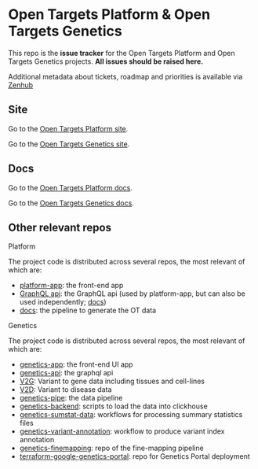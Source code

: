 # Open Targets Platform & Open Targets Genetics
This repo is the **issue tracker** for the Open Targets Platform and Open Targets Genetics projects. **All issues should be raised here.**

Additional metadata about tickets, roadmap and priorities is available via [Zenhub](https://www.zenhub.com)

## Site
Go to the [Open Targets Platform site](https://platform.opentargets.org/).

Go to the [Open Targets Genetics site](https://genetics.opentargets.org/).

## Docs
Go to the [Open Targets Platform docs](https://platform-docs.opentargets.org/).

Go to the [Open Targets Genetics docs](https://genetics-docs.opentargets.org/).

## Other relevant repos
Platform

The project code is distributed across several repos, the most relevant of which are:
* [platform-app](https://github.com/opentargets/platform-app): the front-end app
* [GraphQL api](https://github.com/opentargets/platform-api-beta): the GraphQL api (used by platform-app, but can also be used independently; [docs](https://platform-docs.opentargets.org/data-access/graphql-api))
* [docs](https://platform-docs.opentargets.org/infrastructure): the pipeline to generate the OT data

Genetics

The project code is distributed across several repos, the most relevant of which are:
* [genetics-app](https://github.com/opentargets/genetics-app): the front-end UI app
* [genetics-api](https://github.com/opentargets/genetics-api): the graphql api
* [V2G](https://github.com/opentargets/g2v_data): Variant to gene data including tissues and cell-lines
* [V2D](https://github.com/opentargets/v2d_data): Variant to disease data
* [genetics-pipe](https://github.com/opentargets/genetics-pipe): the data pipeline
* [genetics-backend](https://github.com/opentargets/genetics-backend): scripts to load the data into clickhouse
* [genetics-sumstat-data](https://github.com/opentargets/genetics-sumstat-data): workflows for processing summary statistics files
* [genetics-variant-annotation](https://github.com/opentargets/genetics-variant-annotation): workflow to produce variant index annotation
* [genetics-finemapping](https://github.com/opentargets/genetics-finemapping): repo of the fine-mapping pipeline
* [terraform-google-genetics-portal](https://github.com/opentargets/terraform-google-genetics-portal): repo for Genetics Portal deployment
